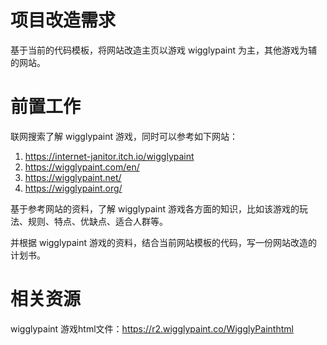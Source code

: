 # 项目改造需求

基于当前的代码模板，将网站改造主页以游戏 wigglypaint 为主，其他游戏为辅的网站。

# 前置工作

联网搜索了解 wigglypaint 游戏，同时可以参考如下网站：
1. https://internet-janitor.itch.io/wigglypaint
2. https://wigglypaint.com/en/
3. https://wigglypaint.net/
4. https://wigglypaint.org/

基于参考网站的资料，了解 wigglypaint 游戏各方面的知识，比如该游戏的玩法、规则、特点、优缺点、适合人群等。

并根据 wigglypaint 游戏的资料，结合当前网站模板的代码，写一份网站改造的计划书。

# 相关资源

wigglypaint 游戏html文件：https://r2.wigglypaint.co/WigglyPainthtml